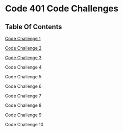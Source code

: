 # Code 401 Code Challenges

## Table Of Contents
[Code Challenge 1](https://github.com/Overholtk/data-structures-and-algorithms/tree/main/challenges/ArrayReverse)

[Code Challenge 2](https://github.com/Overholtk/data-structures-and-algorithms/tree/main/challenges/ArrayShift)

[Code Challenge 3](https://github.com/Overholtk/data-structures-and-algorithms/tree/array-binary-search/challenges/BinarySearch)

Code Challenge 4

Code Challenge 5

Code Challenge 6

Code Challenge 7

Code Challenge 8

Code Challenge 9

Code Challenge 10
